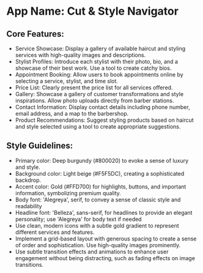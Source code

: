 # **App Name**: Cut & Style Navigator

## Core Features:

- Service Showcase: Display a gallery of available haircut and styling services with high-quality images and descriptions.
- Stylist Profiles: Introduce each stylist with their photo, bio, and a showcase of their best work. Use a tool to create catchy bios.
- Appointment Booking: Allow users to book appointments online by selecting a service, stylist, and time slot.
- Price List: Clearly present the price list for all services offered.
- Gallery: Showcase a gallery of customer transformations and style inspirations. Allow photo uploads directly from barber stations.
- Contact Information: Display contact details including phone number, email address, and a map to the barbershop.
- Product Recommendations: Suggest styling products based on haircut and style selected using a tool to create appropriate suggestions.

## Style Guidelines:

- Primary color: Deep burgundy (#800020) to evoke a sense of luxury and style.
- Background color: Light beige (#F5F5DC), creating a sophisticated backdrop.
- Accent color: Gold (#FFD700) for highlights, buttons, and important information, symbolizing premium quality.
- Body font: 'Alegreya', serif, to convey a sense of classic style and readability
- Headline font: 'Belleza', sans-serif, for headlines to provide an elegant personality; use 'Alegreya' for body text if needed
- Use clean, modern icons with a subtle gold gradient to represent different services and features.
- Implement a grid-based layout with generous spacing to create a sense of order and sophistication. Use high-quality images prominently.
- Use subtle transition effects and animations to enhance user engagement without being distracting, such as fading effects on image transitions.
